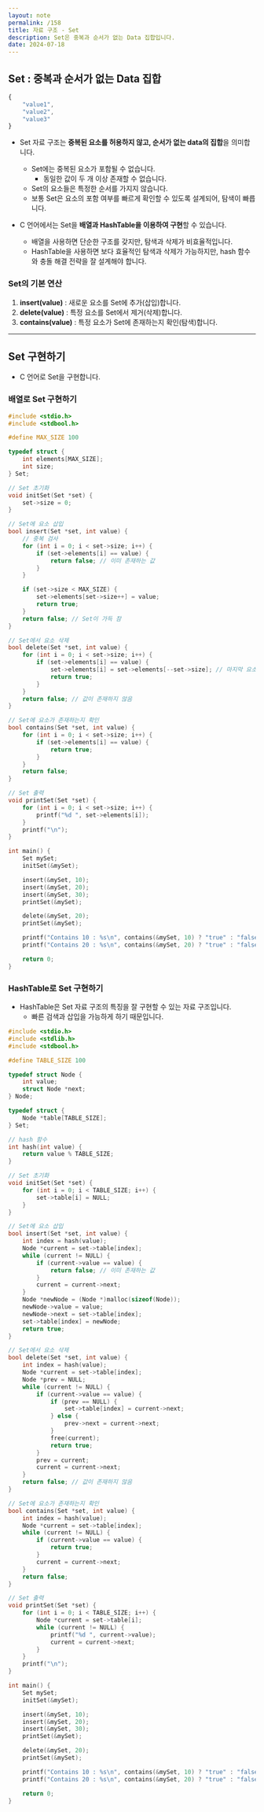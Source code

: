```yaml
---
layout: note
permalink: /158
title: 자료 구조 - Set
description: Set은 중복과 순서가 없는 Data 집합입니다.
date: 2024-07-18
---
```



## Set : 중복과 순서가 없는 Data 집합

```js
{
    "value1",
    "value2",
    "value3"
}
```

- Set 자료 구조는 **중복된 요소를 허용하지 않고, 순서가 없는 data의 집합**을 의미합니다.
    - Set에는 중복된 요소가 포함될 수 없습니다.
        - 동일한 값이 두 개 이상 존재할 수 없습니다.
    - Set의 요소들은 특정한 순서를 가지지 않습니다.
    - 보통 Set은 요소의 포함 여부를 빠르게 확인할 수 있도록 설계되어, 탐색이 빠릅니다.

- C 언어에서는 Set을 **배열과 HashTable을 이용하여 구현**할 수 있습니다.
    - 배열을 사용하면 단순한 구조를 갖지만, 탐색과 삭제가 비효율적입니다.
    - HashTable을 사용하면 보다 효율적인 탐색과 삭제가 가능하지만, hash 함수와 충돌 해결 전략을 잘 설계해야 합니다.


### Set의 기본 연산

1. **insert(value)** : 새로운 요소를 Set에 추가(삽입)합니다.
2. **delete(value)** : 특정 요소를 Set에서 제거(삭제)합니다.
3. **contains(value)** : 특정 요소가 Set에 존재하는지 확인(탐색)합니다.


---


## Set 구현하기

- C 언어로 Set을 구현합니다.


### 배열로 Set 구현하기

```c
#include <stdio.h>
#include <stdbool.h>

#define MAX_SIZE 100

typedef struct {
    int elements[MAX_SIZE];
    int size;
} Set;

// Set 초기화
void initSet(Set *set) {
    set->size = 0;
}

// Set에 요소 삽입
bool insert(Set *set, int value) {
    // 중복 검사
    for (int i = 0; i < set->size; i++) {
        if (set->elements[i] == value) {
            return false; // 이미 존재하는 값
        }
    }

    if (set->size < MAX_SIZE) {
        set->elements[set->size++] = value;
        return true;
    }
    return false; // Set이 가득 참
}

// Set에서 요소 삭제
bool delete(Set *set, int value) {
    for (int i = 0; i < set->size; i++) {
        if (set->elements[i] == value) {
            set->elements[i] = set->elements[--set->size]; // 마지막 요소로 대체
            return true;
        }
    }
    return false; // 값이 존재하지 않음
}

// Set에 요소가 존재하는지 확인
bool contains(Set *set, int value) {
    for (int i = 0; i < set->size; i++) {
        if (set->elements[i] == value) {
            return true;
        }
    }
    return false;
}

// Set 출력
void printSet(Set *set) {
    for (int i = 0; i < set->size; i++) {
        printf("%d ", set->elements[i]);
    }
    printf("\n");
}

int main() {
    Set mySet;
    initSet(&mySet);

    insert(&mySet, 10);
    insert(&mySet, 20);
    insert(&mySet, 30);
    printSet(&mySet);

    delete(&mySet, 20);
    printSet(&mySet);

    printf("Contains 10 : %s\n", contains(&mySet, 10) ? "true" : "false");
    printf("Contains 20 : %s\n", contains(&mySet, 20) ? "true" : "false");

    return 0;
}
```


### HashTable로 Set 구현하기

- HashTable은 Set 자료 구조의 특징을 잘 구현할 수 있는 자료 구조입니다.
    - 빠른 검색과 삽입을 가능하게 하기 때문입니다.

```c
#include <stdio.h>
#include <stdlib.h>
#include <stdbool.h>

#define TABLE_SIZE 100

typedef struct Node {
    int value;
    struct Node *next;
} Node;

typedef struct {
    Node *table[TABLE_SIZE];
} Set;

// hash 함수
int hash(int value) {
    return value % TABLE_SIZE;
}

// Set 초기화
void initSet(Set *set) {
    for (int i = 0; i < TABLE_SIZE; i++) {
        set->table[i] = NULL;
    }
}

// Set에 요소 삽입
bool insert(Set *set, int value) {
    int index = hash(value);
    Node *current = set->table[index];
    while (current != NULL) {
        if (current->value == value) {
            return false; // 이미 존재하는 값
        }
        current = current->next;
    }
    Node *newNode = (Node *)malloc(sizeof(Node));
    newNode->value = value;
    newNode->next = set->table[index];
    set->table[index] = newNode;
    return true;
}

// Set에서 요소 삭제
bool delete(Set *set, int value) {
    int index = hash(value);
    Node *current = set->table[index];
    Node *prev = NULL;
    while (current != NULL) {
        if (current->value == value) {
            if (prev == NULL) {
                set->table[index] = current->next;
            } else {
                prev->next = current->next;
            }
            free(current);
            return true;
        }
        prev = current;
        current = current->next;
    }
    return false; // 값이 존재하지 않음
}

// Set에 요소가 존재하는지 확인
bool contains(Set *set, int value) {
    int index = hash(value);
    Node *current = set->table[index];
    while (current != NULL) {
        if (current->value == value) {
            return true;
        }
        current = current->next;
    }
    return false;
}

// Set 출력
void printSet(Set *set) {
    for (int i = 0; i < TABLE_SIZE; i++) {
        Node *current = set->table[i];
        while (current != NULL) {
            printf("%d ", current->value);
            current = current->next;
        }
    }
    printf("\n");
}

int main() {
    Set mySet;
    initSet(&mySet);

    insert(&mySet, 10);
    insert(&mySet, 20);
    insert(&mySet, 30);
    printSet(&mySet);

    delete(&mySet, 20);
    printSet(&mySet);

    printf("Contains 10 : %s\n", contains(&mySet, 10) ? "true" : "false");
    printf("Contains 20 : %s\n", contains(&mySet, 20) ? "true" : "false");

    return 0;
}
```
